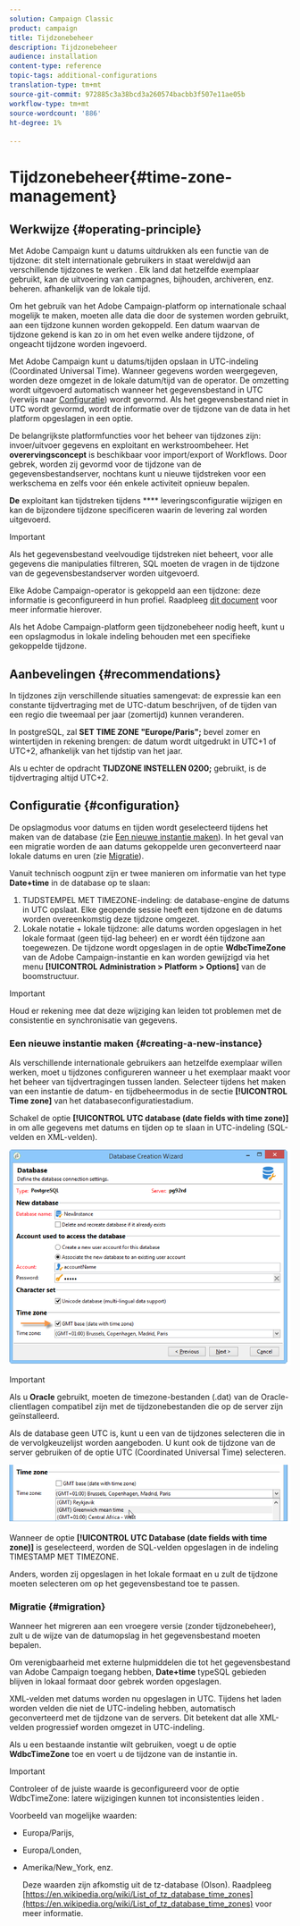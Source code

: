 ```yaml
---
solution: Campaign Classic
product: campaign
title: Tijdzonebeheer
description: Tijdzonebeheer
audience: installation
content-type: reference
topic-tags: additional-configurations
translation-type: tm+mt
source-git-commit: 972885c3a38bcd3a260574bacbb3f507e11ae05b
workflow-type: tm+mt
source-wordcount: '886'
ht-degree: 1%

---
```



# Tijdzonebeheer{#time-zone-management}

## Werkwijze {#operating-principle}

Met Adobe Campaign kunt u datums uitdrukken als een functie van de tijdzone: dit stelt internationale gebruikers in staat wereldwijd aan verschillende tijdzones te werken . Elk land dat hetzelfde exemplaar gebruikt, kan de uitvoering van campagnes, bijhouden, archiveren, enz. beheren. afhankelijk van de lokale tijd.

Om het gebruik van het Adobe Campaign-platform op internationale schaal mogelijk te maken, moeten alle data die door de systemen worden gebruikt, aan een tijdzone kunnen worden gekoppeld. Een datum waarvan de tijdzone gekend is kan zo in om het even welke andere tijdzone, of ongeacht tijdzone worden ingevoerd.

Met Adobe Campaign kunt u datums/tijden opslaan in UTC-indeling (Coordinated Universal Time). Wanneer gegevens worden weergegeven, worden deze omgezet in de lokale datum/tijd van de operator. De omzetting wordt uitgevoerd automatisch wanneer het gegevensbestand in UTC (verwijs naar [Configuratie](#configuration)) wordt gevormd. Als het gegevensbestand niet in UTC wordt gevormd, wordt de informatie over de tijdzone van de data in het platform opgeslagen in een optie.

De belangrijkste platformfuncties voor het beheer van tijdzones zijn: invoer/uitvoer gegevens en exploitant en werkstroombeheer. Het **overervingsconcept** is beschikbaar voor import/export of Workflows. Door gebrek, worden zij gevormd voor de tijdzone van de gegevensbestandserver, nochtans kunt u nieuwe tijdstreken voor een werkschema en zelfs voor één enkele activiteit opnieuw bepalen.

**De** exploitant kan tijdstreken tijdens  **** leveringsconfiguratie wijzigen en kan de bijzondere tijdzone specificeren waarin de levering zal worden uitgevoerd.

>[!IMPORTANT]
>
>Als het gegevensbestand veelvoudige tijdstreken niet beheert, voor alle gegevens die manipulaties filtreren, SQL moeten de vragen in de tijdzone van de gegevensbestandserver worden uitgevoerd.

Elke Adobe Campaign-operator is gekoppeld aan een tijdzone: deze informatie is geconfigureerd in hun profiel. Raadpleeg [dit document](../../platform/using/access-management.md) voor meer informatie hierover.

Als het Adobe Campaign-platform geen tijdzonebeheer nodig heeft, kunt u een opslagmodus in lokale indeling behouden met een specifieke gekoppelde tijdzone.

## Aanbevelingen {#recommendations}

In tijdzones zijn verschillende situaties samengevat: de expressie kan een constante tijdvertraging met de UTC-datum beschrijven, of de tijden van een regio die tweemaal per jaar (zomertijd) kunnen veranderen.

In postgreSQL, zal **SET TIME ZONE &quot;Europe/Paris&quot;;** bevel zomer en wintertijden in rekening brengen: de datum wordt uitgedrukt in UTC+1 of UTC+2, afhankelijk van het tijdstip van het jaar.

Als u echter de opdracht **TIJDZONE INSTELLEN 0200;** gebruikt, is de tijdvertraging altijd UTC+2.

## Configuratie {#configuration}

De opslagmodus voor datums en tijden wordt geselecteerd tijdens het maken van de database (zie [Een nieuwe instantie maken](#creating-a-new-instance)). In het geval van een migratie worden de aan datums gekoppelde uren geconverteerd naar lokale datums en uren (zie [Migratie](#migration)).

Vanuit technisch oogpunt zijn er twee manieren om informatie van het type **Date+time** in de database op te slaan:

1. TIJDSTEMPEL MET TIMEZONE-indeling: de database-engine de datums in UTC opslaat. Elke geopende sessie heeft een tijdzone en de datums worden overeenkomstig deze tijdzone omgezet.
1. Lokale notatie + lokale tijdzone: alle datums worden opgeslagen in het lokale formaat (geen tijd-lag beheer) en er wordt één tijdzone aan toegewezen. De tijdzone wordt opgeslagen in de optie **WdbcTimeZone** van de Adobe Campaign-instantie en kan worden gewijzigd via het menu **[!UICONTROL Administration > Platform > Options]** van de boomstructuur.

>[!IMPORTANT]
>
>Houd er rekening mee dat deze wijziging kan leiden tot problemen met de consistentie en synchronisatie van gegevens.

### Een nieuwe instantie maken {#creating-a-new-instance}

Als verschillende internationale gebruikers aan hetzelfde exemplaar willen werken, moet u tijdzones configureren wanneer u het exemplaar maakt voor het beheer van tijdvertragingen tussen landen. Selecteer tijdens het maken van een instantie de datum- en tijdbeheermodus in de sectie **[!UICONTROL Time zone]** van het databaseconfiguratiestadium.

Schakel de optie **[!UICONTROL UTC database (date fields with time zone)]** in om alle gegevens met datums en tijden op te slaan in UTC-indeling (SQL-velden en XML-velden).

![](assets/install_wz_select_utc_option.png)

>[!IMPORTANT]
>
>Als u **Oracle** gebruikt, moeten de timezone-bestanden (.dat) van de Oracle-clientlagen compatibel zijn met de tijdzonebestanden die op de server zijn geïnstalleerd.

Als de database geen UTC is, kunt u een van de tijdzones selecteren die in de vervolgkeuzelijst worden aangeboden. U kunt ook de tijdzone van de server gebruiken of de optie UTC (Coordinated Universal Time) selecteren.

![](assets/install_wz_unselect_utc_option.png)

Wanneer de optie **[!UICONTROL UTC Database (date fields with time zone)]** is geselecteerd, worden de SQL-velden opgeslagen in de indeling TIMESTAMP MET TIMEZONE.

Anders, worden zij opgeslagen in het lokale formaat en u zult de tijdzone moeten selecteren om op het gegevensbestand toe te passen.

### Migratie {#migration}

Wanneer het migreren aan een vroegere versie (zonder tijdzonebeheer), zult u de wijze van de datumopslag in het gegevensbestand moeten bepalen.

Om verenigbaarheid met externe hulpmiddelen die tot het gegevensbestand van Adobe Campaign toegang hebben, **Date+time** typeSQL gebieden blijven in lokaal formaat door gebrek worden opgeslagen.

XML-velden met datums worden nu opgeslagen in UTC. Tijdens het laden worden velden die niet de UTC-indeling hebben, automatisch geconverteerd met de tijdzone van de servers. Dit betekent dat alle XML-velden progressief worden omgezet in UTC-indeling.

Als u een bestaande instantie wilt gebruiken, voegt u de optie **WdbcTimeZone** toe en voert u de tijdzone van de instantie in.

>[!IMPORTANT]
>
>Controleer of de juiste waarde is geconfigureerd voor de optie WdbcTimeZone: latere wijzigingen kunnen tot inconsistenties leiden .

Voorbeeld van mogelijke waarden:

* Europa/Parijs,
* Europa/Londen,
* Amerika/New_York, enz.

   Deze waarden zijn afkomstig uit de tz-database (Olson). Raadpleeg [https://en.wikipedia.org/wiki/List_of_tz_database_time_zones](https://en.wikipedia.org/wiki/List_of_tz_database_time_zones) voor meer informatie.

